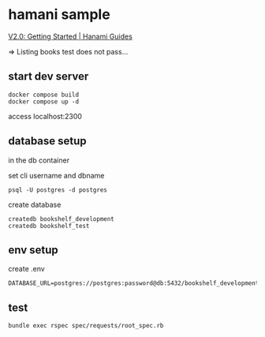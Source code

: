 # hamani sample

[V2.0: Getting Started | Hanami Guides](https://guides.hanamirb.org/v2.0/introduction/getting-started/)

=> Listing books test does not pass...

## start dev server

```
docker compose build
docker compose up -d
```

access localhost:2300

## database setup

in the db container

set cli username and dbname

```
psql -U postgres -d postgres
```

create database

```
createdb bookshelf_development
createdb bookshelf_test
```

## env setup

create .env

```
DATABASE_URL=postgres://postgres:password@db:5432/bookshelf_development
```

## test

```
bundle exec rspec spec/requests/root_spec.rb
```
